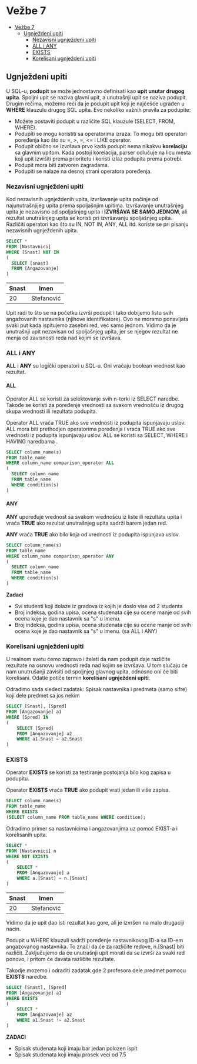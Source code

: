 # Vežbe 7

- [Vežbe 7](#vežbe-7)
  - [Ugnježdeni upiti](#ugnježdeni-upiti)
    - [Nezavisni ugnježdeni upiti](#nezavisni-ugnježdeni-upiti)
    - [ALL i ANY](#all-i-any)
    - [EXISTS](#exists)
    - [Korelisani ugnježdeni upiti](#korelisani-ugnježdeni-upiti)
 
## Ugnježdeni upiti

U SQL-u, **podupit** se može jednostavno definisati kao **upit unutar drugog upita**. Spoljni upit se naziva glavni upit, a unutrašnji upit se naziva podupit. Drugim rečima, možemo reći da je podupit upit koji je najčešće ugrađen u **WHERE** klauzulu drugog SQL upita. Evo nekoliko važnih pravila za podupite:
* Možete postaviti podupit u različite SQL klauzule (SELECT, FROM, WHERE).
* Podupiti se mogu koristiti sa operatorima izraza. To mogu biti operatori poređenja kao što su =, >, =, <= i LIKE operator.
* Podupit obično se izvršava prvo kada podupit nema nikakvu **korelaciju** sa glavnim upitom. Kada postoji korelacija, parser odlučuje na licu mesta koji upit izvršiti prema prioritetu i koristi izlaz podupita prema potrebi.
* Podupit mora biti zatvoren zagradama.
* Podupiti se nalaze na desnoj strani operatora poređenja.

### Nezavisni ugnježdeni upiti

Kod nezavisnih ugnježdenih upita, izvršavanje upita počinje od najunutrašnjijeg upita prema spoljašnjim upitima. Izvršavanje unutrašnjeg upita je nezavisno od spoljašnjeg upita i **IZVRŠAVA SE SAMO JEDNOM**, ali rezultat unutrašnjeg upita se koristi pri izvršavanju spoljašnjeg upita. Različiti operatori kao što su IN, NOT IN, ANY, ALL itd. koriste se pri pisanju nezavisnih ugnježdenih upita.

```sql
SELECT *
FROM [Nastavnici]
WHERE [Snast] NOT IN
(
  SELECT [snast]
  FROM [Angazovanje]
)
```

| Snast | Imen        |
|-------|-------------|
| 20    | Stefanović  |

Upit radi to što se na početku izvrši podupit i tako dobijemo listu svih angažovanih nastavnika (njihove identifikatore). Ovo ne moramo ponavljata svaki put kada ispitujemo zasebni red, već samo jednom. Vidimo da je unutrašnji upit nezavisan od spoljašnjeg upita, jer se njegov rezultat ne menja od zavisnosti reda nad kojim se izvršava.

### ALL i ANY

**ALL** i **ANY** su logički operatori u SQL-u. Oni vraćaju boolean vrednost kao rezultat.

#### ALL

Operator ALL se koristi za selektovanje svih n-torki iz SELECT naredbe. Takođe se koristi za poređenje vrednosti sa svakom vrednošću iz drugog skupa vrednosti ili rezultata podupita.

Operator ALL vraća TRUE ako sve vrednosti iz podupita ispunjavaju uslov. ALL mora biti prethodjen operatorima poređenja i vraća TRUE ako sve vrednosti iz podupita ispunjavaju uslov. ALL se koristi sa SELECT, WHERE i HAVING naredbama .

```sql
SELECT column_name(s)
FROM table_name
WHERE column_name comparison_operator ALL
(
  SELECT column_name
  FROM table_name
  WHERE condition(s)
)
```

#### ANY

**ANY** upoređuje vrednost sa svakom vrednošću iz liste ili rezultata upita i vraća **TRUE** ako rezultat unutrašnjeg upita sadrži barem jedan red.

**ANY** vraća **TRUE** ako bilo koja od vrednosti iz podupita ispunjava uslov.

```sql
SELECT column_name(s)
FROM table_name
WHERE column_name comparison_operator ANY
(
  SELECT column_name
  FROM table_name
  WHERE condition(s)
)
```

**Zadaci**
* Svi studenti koji dolaze iz gradova iz kojih je doslo vise od 2 studenta
* Broj indeksa, godina upisa, ocena studenata cije su ocene manje od svih ocena koje je dao nastavnik sa "s" u imenu.
* Broj indeksa, godina upisa, ocena studenata cije su ocene manje od svih ocena koje je dao nastavnik sa "s" u imenu. (sa ALL i ANY)

### Korelisani ugnježdeni upiti

U realnom svetu ćemo zapravo i želeti da nam podupit daje različite rezultate na osnovu vrednosti reda nad kojim se izvršava. U tom slučaju će nam unutrušanji zavisiti od spoljnjeg glavnog upita, odnosno oni će biti korelisani. Odatle potiče termin **korelisani ugnježdeni upiti**.

Odradimo sada sledeci zadatak: Spisak nastavnika i predmeta (samo sifre) koji dele predmet sa jos nekim

```sql
SELECT [Snast], [Spred]
FROM [Angazovanje] a1
WHERE [Spred] IN
(
    SELECT [Spred]
    FROM [Angazovanje] a2
    WHERE a1.Snast = a2.Snast
)
```

### EXISTS

Operator **EXISTS** se koristi za testiranje postojanja bilo kog zapisa u podupitu.

Operator **EXISTS** vraća **TRUE** ako podupit vrati jedan ili više zapisa.

```sql
SELECT column_name(s)
FROM table_name
WHERE EXISTS
(SELECT column_name FROM table_name WHERE condition);
```

Odradimo primer sa nastavnicima i angazovanjima uz pomoć EXIST-a i korelisanih upita.

```sql
SELECT *
FROM [Nastavnici] n
WHERE NOT EXISTS
(
	SELECT *
	FROM [Angazovanje] a
	WHERE a.[Snast] = n.[Snast]
)
```

| Snast | Imen        |
|-------|-------------|
| 20    | Stefanović  |

Vidimo da je upit dao isti rezultat kao gore, ali je izvršen na malo drugaciji nacin.

Podupit u WHERE klauzuli sadrži poređenje nastavnikovog ID-a sa ID-em angazovanog nastavnika. To znači da će za različite redove, n.[Snast] biti različit. Zaključujemo da će unutrašnji upit morati da se izvrši za svaki red ponovo, i pritom će davata različite rezultate.

Takodje mozemo i odraditi zadatak gde 2 profesora dele predmet pomocu **EXISTS** naredbe.

```sql
SELECT [Snast], [Spred]
FROM [Angazovanje] a1
WHERE EXISTS
(
    SELECT *
    FROM [Angazovanje] a2
    WHERE a1.Snast != a2.Snast
)
```

**ZADACI**
* Spisak studenata koji imaju bar jedan polozen ispit
* Spisak studenata koji imaju prosek veci od 7.5